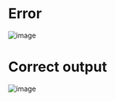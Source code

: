 # Error  
![image](https://github.com/valuex/AutohotkeyScripts/assets/3627812/2cf326da-73e8-4a8b-b3cb-d82e326cff6a)

# Correct  output  
![image](https://github.com/valuex/AutohotkeyScripts/assets/3627812/dc9f2fef-9009-4c0f-8fd3-323e48f66bd5)
